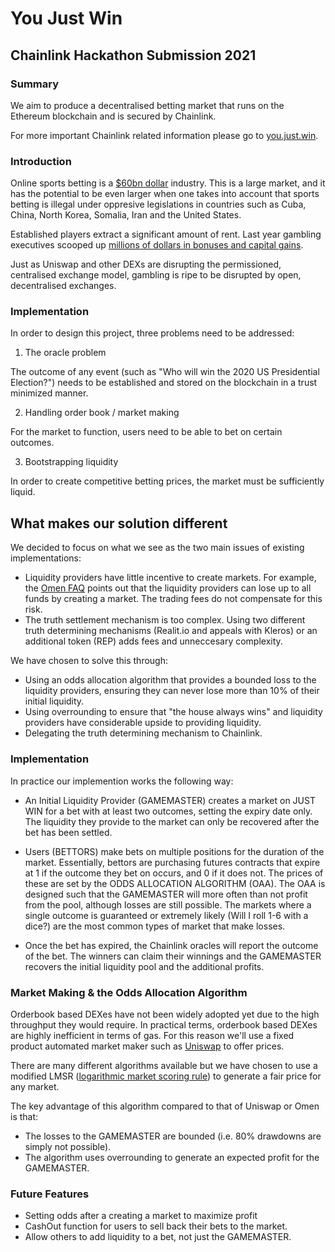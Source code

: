 # You Just Win
## Chainlink Hackathon Submission 2021


### Summary

We aim to produce a decentralised betting market that runs on the Ethereum blockchain and is secured by Chainlink.

For more important Chainlink related information please go to [you.just.win](you.just.win).

### Introduction

Online sports betting is a [$60bn dollar](https://www.statista.com/statistics/270728/market-volume-of-online-gaming-worldwide/) industry. This is a large market, and it has the potential to be even larger when one takes into account that sports betting is illegal under oppresive legislations in countries such as Cuba, China, North Korea, Somalia, Iran and the United States. 

Established players extract a significant amount of rent. Last year gambling executives scooped up [millions of dollars in bonuses and capital gains](https://www.thisismoney.co.uk/money/markets/article-9441845/UK-gambling-bosses-personal-wealth-increase-4-9bn.html). 

Just as Uniswap and other DEXs are disrupting the permissioned, centralised exchange model, gambling is ripe to be disrupted by open, decentralised exchanges. 


### Implementation

In order to design this project, three problems need to be addressed:

1. The oracle problem

The outcome of any event (such as "Who will win the 2020 US Presidential Election?") needs to be established and stored on the blockchain in a trust minimized manner.

2. Handling order book / market making

For the market to function, users need to be able to bet on certain outcomes.

3. Bootstrapping liquidity

In order to create competitive betting prices, the market must be sufficiently liquid.


## What makes our solution different

We decided to focus on what we see as the two main issues of existing implementations: 

- Liquidity providers have little incentive to create markets. For example, the [Omen FAQ](https://omen.eth.link/faq.pdf) points out that the liquidity providers can lose up to all funds by creating a market. The trading fees do not compensate for this risk.  
- The truth settlement mechanism is too complex. Using two different truth determining mechanisms (Realit.io and appeals with Kleros) or an additional token (REP) adds fees and unneccesary complexity.

We have chosen to solve this through: 

- Using an odds allocation algorithm that provides a bounded loss to the liquidity providers, ensuring they can never lose more than 10% of their initial liquidity. 
- Using overrounding to ensure that "the house always wins" and liquidity providers have considerable upside to providing liquidity. 
- Delegating the truth determining mechanism to Chainlink. 

### Implementation

In practice our implemention works the following way:

- An Initial Liquidity Provider (GAMEMASTER) creates a market on JUST WIN for a bet with at least two outcomes, setting the expiry date only. The liquidity they provide to the market can only be recovered after the bet has been settled.

- Users (BETTORS) make bets on multiple positions for the duration of the market. Essentially, bettors are purchasing futures contracts that expire at 1 if the outcome they bet on occurs, and 0 if it does not. The prices of these are set by the ODDS ALLOCATION ALGORITHM (OAA). The OAA is designed such that the GAMEMASTER will more often than not profit from the pool, although losses are still possible. The markets where a single outcome is guaranteed or extremely likely (Will I roll 1-6 with a dice?) are the most common types of market that make losses.


- Once the bet has expired, the Chainlink oracles  will report the outcome of the bet. The winners can claim their winnings and the GAMEMASTER recovers the initial liquidity pool and the additional profits. 


### Market Making & the Odds Allocation Algorithm

Orderbook based DEXes have not been widely adopted yet due to the high throughput they would require. In practical terms, orderbook based DEXes are highly inefficient in terms of gas. For this reason we'll use a fixed product automated market maker such as [Uniswap](https://app.uniswap.org/#/swap) to offer prices. 

There are many different algorithms available but we have chosen to use a modified LMSR ([logarithmic market scoring rule](https://www.cs.cmu.edu/~./sandholm/liquidity-sensitive%20automated%20market%20maker.teac.pdf)) to generate a fair price for any market.

The key advantage of this algorithm compared to that of Uniswap or Omen is that: 
- The losses to the GAMEMASTER are bounded (i.e. 80% drawdowns are simply not possible). 
- The algorithm uses overrounding to generate an expected profit for the GAMEMASTER. 

### Future Features

- Setting odds after a creating a market to maximize profit
- CashOut function for users to sell back their bets to the market.
- Allow others to add liquidity to a bet, not just the GAMEMASTER. 
